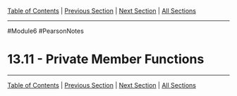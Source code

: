 [Table of Contents](/README.md) | [Previous Section](13.10%20-%20Overloading%20Constructors.md) | [Next Section](13.12%20-%20Arrays%20of%20Objects.md) | [All Sections](/Module%206/Pearson%20Notes/)
***
#Module6 #PearsonNotes
# 13.11 - Private Member Functions
***
[Table of Contents](/README.md) | [Previous Section](13.10%20-%20Overloading%20Constructors.md) | [Next Section](13.12%20-%20Arrays%20of%20Objects.md) | [All Sections](/Module%206/Pearson%20Notes/)
